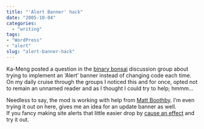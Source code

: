```yaml
---
title: "'Alert Banner' hack"
date: "2005-10-04"
categories: 
  - "writing"
tags:
- "WordPress"
- "alert"
slug: "alert-banner-hack"
---
```


Ka-Meng posted a question in the [binary bonsai](https://www.flickr.com/groups/binarybonsai/discuss/95205/) discussion group about trying to implement an ‘Alert’ banner instead of changing code each time. On my daily cruise through the groups I noticed this and for once, opted not to remain an unnamed reader and as I thought I could try to help; hmmm…  

Needless to say, the mod is working with help from [Matt Boothby](https://www.donnybrookcheer.com/2005/10/04/alert-message-in-k2/). I’m even trying it out on here, gives me an idea for an update banner as well.  
If you fancy making site alerts that little easier drop by [cause an effect](https://rayz.notdesign.net/2005/10/01/alert-message-option-in-k2/) and try it out.
